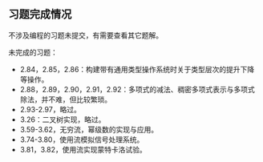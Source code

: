 ## 习题完成情况

不涉及编程的习题未提交，有需要查看其它题解。

未完成的习题：
- 2.84，2.85，2.86：构建带有通用类型操作系统时关于类型层次的提升下降等操作。
- 2.88，2.89，2.90，2.91，2.92：多项式的减法、稠密多项式表示与多项式除法，并不难，但比较繁琐。
- 2.93-2.97，略过。
- 3.26：二叉树实现，略过。
- 3.59-3.62，无穷流，幂级数的实现与应用。
- 3.74-3.80，使用流模拟信号处理系统。
- 3.81，3.82，使用流实现蒙特卡洛试验。